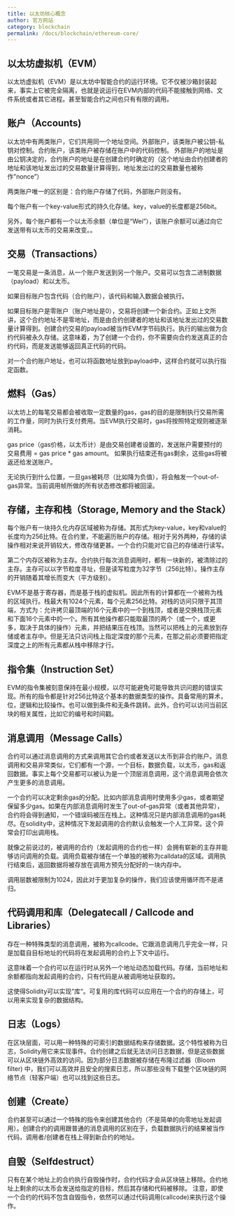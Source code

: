 ```yaml
---
title: 以太坊核心概念
author: 官方网站
category: blockchain
permalink: /docs/blockchain/ethereum-core/
---
```


## 以太坊虚拟机（EVM）

以太坊虚拟机（EVM）是以太坊中智能合约的运行环境。它不仅被沙箱封装起来，事实上它被完全隔离，也就是说运行在EVM内部的代码不能接触到网络、文件系统或者其它进程。甚至智能合约之间也只有有限的调用。

## 账户（Accounts)

以太坊中有两类账户，它们共用同一个地址空间。外部账户，该类账户被公钥-私钥对控制。合约账户，该类账户被存储在账户中的代码控制。 外部账户的地址是由公钥决定的，合约账户的地址是在创建合约时确定的（这个地址由合约创建者的地址和该地址发出过的交易数量计算得到，地址发出过的交易数量也被称作”nonce”）

两类账户唯一的区别是：合约账户存储了代码，外部账户则没有。

每个账户有一个key-value形式的持久化存储。key，value的长度都是256bit。

另外，每个账户都有一个以太币余额（单位是“Wei”），该账户余额可以通过向它发送带有以太币的交易来改变。。

## 交易（Transactions）

一笔交易是一条消息，从一个账户发送到另一个账户。交易可以包含二进制数据（payload）和以太币。

如果目标账户包含代码（合约账户），该代码和输入数据会被执行。

如果目标账户是零账户（账户地址是0），交易将创建一个新合约。正如上文所讲，这个合约地址不是零地址，而是由合约创建者的地址和该地址发出过的交易数量计算得到。创建合约交易的payload被当作EVM字节码执行。执行的输出做为合约代码被永久存储。这意味着，为了创建一个合约，你不需要向合约发送真正的合约代码，而是发送能够返回真正代码的代码。

对一个合约账户地址，也可以将函数地址放到payload中，这样合约就可以执行指定函数。

## 燃料（Gas）

以太坊上的每笔交易都会被收取一定数量的gas，gas的目的是限制执行交易所需的工作量，同时为执行支付费用。当EVM执行交易时，gas将按照特定规则被逐渐消耗。

gas price（gas价格，以太币计）是由交易创建者设置的，发送账户需要预付的交易费用 = gas price * gas amount。 如果执行结束还有gas剩余，这些gas将被返还给发送账户。

无论执行到什么位置，一旦gas被耗尽（比如降为负值），将会触发一个out-of-gas异常。当前调用帧所做的所有状态修改都将被回滚。


## 存储，主存和栈（Storage, Memory and the Stack）

每个账户有一块持久化内存区域被称为存储。其形式为key-value，key和value的长度均为256比特。在合约里，不能遍历账户的存储。相对于另外两种，存储的读操作相对来说开销较大，修改存储更甚。一个合约只能对它自己的存储进行读写。

第二个内存区被称为主存。合约执行每次消息调用时，都有一块新的，被清除过的主存。主存可以以字节粒度寻址，但是读写粒度为32字节（256比特）。操作主存的开销随着其增长而变大（平方级别）。

EVM不是基于寄存器，而是基于栈的虚拟机。因此所有的计算都在一个被称为栈的区域执行。栈最大有1024个元素，每个元素256比特。对栈的访问只限于其顶端，方式为：允许拷贝最顶端的16个元素中的一个到栈顶，或者是交换栈顶元素和下面16个元素中的一个。所有其他操作都只能取最顶的两个（或一个，或更多，取决于具体的操作）元素，并把结果压在栈顶。当然可以把栈上的元素放到存储或者主存中。但是无法只访问栈上指定深度的那个元素，在那之前必须要把指定深度之上的所有元素都从栈中移除才行。

## 指令集（Instruction Set）

EVM的指令集被刻意保持在最小规模，以尽可能避免可能导致共识问题的错误实现。所有的指令都是针对256比特这个基本的数据类型的操作。具备常用的算术，位，逻辑和比较操作。也可以做到条件和无条件跳转。此外，合约可以访问当前区块的相关属性，比如它的编号和时间戳。

## 消息调用（Message Calls）

合约可以通过消息调用的方式来调用其它合约或者发送以太币到非合约账户。消息调用和交易非常类似，它们都有一个源，一个目标，数据负载，以太币，gas和返回数据。事实上每个交易都可以被认为是一个顶层消息调用，这个消息调用会依次产生更多的消息调用。

一个合约可以决定剩余gas的分配。比如内部消息调用时使用多少gas，或者期望保留多少gas。如果在内部消息调用时发生了out-of-gas异常（或者其他异常），合约将会得到通知，一个错误码被压在栈上。这种情况只是内部消息调用的gas耗尽。在solidity中，这种情况下发起调用的合约默认会触发一个人工异常。这个异常会打印出调用栈。

就像之前说过的，被调用的合约（发起调用的合约也一样）会拥有崭新的主存并能够访问调用的负载。调用负载被存储在一个单独的被称为calldata的区域。调用执行结束后，返回数据将被存放在调用方预先分配好的一块内存中。

调用层数被限制为1024，因此对于更加复杂的操作，我们应该使用循环而不是递归。

## 代码调用和库（Delegatecall / Callcode and Libraries）

存在一种特殊类型的消息调用，被称为callcode。它跟消息调用几乎完全一样，只是加载自目标地址的代码将在发起调用的合约上下文中运行。

这意味着一个合约可以在运行时从另外一个地址动态加载代码。存储，当前地址和余额都指向发起调用的合约，只有代码是从被调用地址获取的。

这使得Solidity可以实现”库“。可复用的库代码可以应用在一个合约的存储上，可以用来实现复杂的数据结构。

## 日志（Logs）

在区块层面，可以用一种特殊的可索引的数据结构来存储数据。这个特性被称为日志，Solidity用它来实现事件。合约创建之后就无法访问日志数据，但是这些数据可以从区块链外高效的访问。因为部分日志数据被存储在布隆过滤器（Bloom filter) 中，我们可以高效并且安全的搜索日志，所以那些没有下载整个区块链的网络节点（轻客户端）也可以找到这些日志。

## 创建（Create）

合约甚至可以通过一个特殊的指令来创建其他合约（不是简单的向零地址发起调用）。创建合约的调用跟普通的消息调用的区别在于，负载数据执行的结果被当作代码，调用者/创建者在栈上得到新合约的地址。

## 自毁（Selfdestruct）

只有在某个地址上的合约执行自毁操作时，合约代码才会从区块链上移除。合约地址上剩余的以太币会发送给指定的目标，然后其存储和代码被移除。 注意，即使一个合约的代码不包含自毁指令，依然可以通过代码调用(callcode)来执行这个操作。
